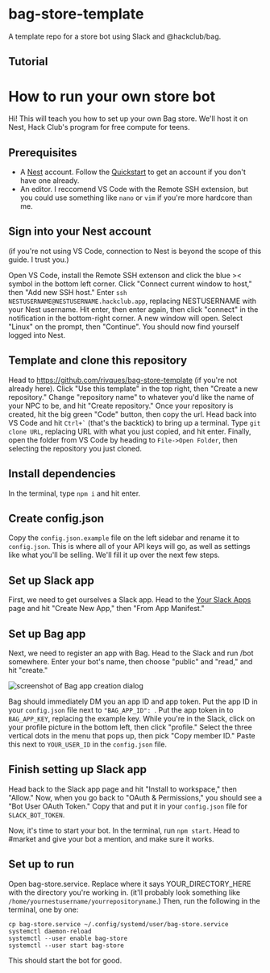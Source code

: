 # bag-store-template
A template repo for a store bot using Slack and @hackclub/bag.
## Tutorial
# How to run your own store bot
Hi! This will teach you how to set up your own Bag store. We'll host it on Nest, Hack Club's program for free compute for teens.
## Prerequisites
* A [Nest]() account. Follow the [Quickstart](https://guides.hackclub.app/index.php/Quickstart) to get an account if you don't have one already.
* An editor. I reccomend VS Code with the Remote SSH extension, but you could use something like `nano` or `vim` if you're more hardcore than me.
## Sign into your Nest account
(if you're not using VS Code, connection to Nest is beyond the scope of this guide. I trust you.)

Open VS Code, install the Remote SSH extenson and click the blue >< symbol in the bottom left corner. Click "Connect current window to host," then "Add new SSH host." Enter `ssh NESTUSERNAME@NESTUSERNAME.hackclub.app`, replacing NESTUSERNAME with your Nest username. Hit enter, then enter again, then click "connect" in the notification in the bottom-right corner. A new window will open. Select "Linux" on the prompt, then "Continue". You should now find yourself logged into Nest.
## Template and clone this repository
Head to https://github.com/rivques/bag-store-template (if you're not already here). Click "Use this template" in the top right, then "Create a new repository." Change "repository name" to whatever you'd like the name of your NPC to be, and hit "Create repository." Once your repository is created, hit the big green "Code" button, then copy the url. Head back into VS Code and hit ``Ctrl+`​`` (that's the backtick) to bring up a terminal. Type `git clone URL`, replacing URL with what you just copied, and hit enter. Finally, open the folder from VS Code by heading to `File->Open Folder`, then selecting the repository you just cloned.
## Install dependencies
In the terminal, type `npm i` and hit enter.
## Create config.json
Copy the `config.json.example` file on the left sidebar and rename it to `config.json`. This is where all of your API keys will go, as well as settings like what you'll be selling. We'll fill it up over the next few steps.
## Set up Slack app
First, we need to get ourselves a Slack app. Head to the [Your Slack Apps](https://api.slack.com/apps) page and hit "Create New App," then "From App Manifest."
## Set up Bag app
Next, we need to register an app with Bag. Head to the Slack and run /bot somewhere. Enter your bot's name, then choose "public" and "read," and hit "create."

![screenshot of Bag app creation dialog](https://github.com/rivques/RPGPT/assets/38469076/f6e7ff0a-c076-49a5-8687-a2b1cf286db1)

Bag should immediately DM you an app ID and app token. Put the app ID in your `config.json` file next to `"BAG_APP_ID": `. Put the app token in to `BAG_APP_KEY`, replacing the example key. While you're in the Slack, click on your profile picture in the bottom left, then click "profile." Select the three vertical dots in the menu that pops up, then pick "Copy member ID." Paste this next to `YOUR_USER_ID` in the `config.json` file.
## Finish setting up Slack app
Head back to the Slack app page and hit "Install to workspace," then "Allow." Now, when you go back to "OAuth & Permissions," you should see a "Bot User OAuth Token." Copy that and put it in your `config.json` file for `SLACK_BOT_TOKEN`.

Now, it's time to start your bot. In the terminal, run `npm start`. Head to #market and give your bot a mention, and make sure it works.
## Set up to run 
Open bag-store.service. Replace where it says YOUR_DIRECTORY_HERE with the directory you're working in. (it'll probably look something like `/home/yournestusername/yourrepositoryname`.) Then, run the following in the terminal, one by one:
```
cp bag-store.service ~/.config/systemd/user/bag-store.service
systemctl daemon-reload
systemctl --user enable bag-store
systemctl --user start bag-store
```
This should start the bot for good.